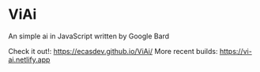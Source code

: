 # ViAi
An simple ai in JavaScript written by Google Bard

Check it out!: https://ecasdev.github.io/ViAi/
More recent builds: https://vi-ai.netlify.app
